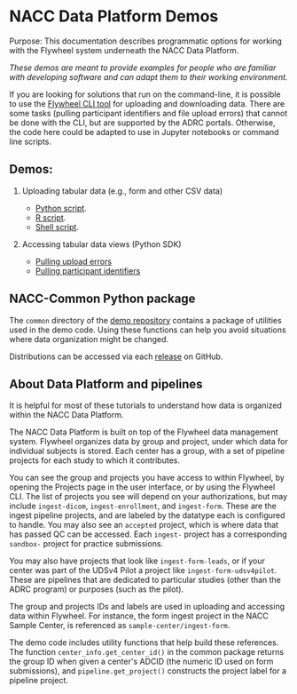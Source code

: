 # NACC Data Platform Demos

Purpose: This documentation describes programmatic options for working with the Flywheel system underneath the NACC Data Platform.

*These demos are meant to provide examples for people who are familiar with developing software and can adapt them to their working environment.*

If you are looking for solutions that run on the command-line, it is possible to use the [Flywheel CLI tool](https://docs.flywheel.io/CLI/) for uploading and downloading data. 
There are some tasks (pulling participant identifiers and file upload errors) that cannot be done with the CLI, but are supported by the ADRC portals.
Otherwise, the code here could be adapted to use in Jupyter notebooks or command line scripts.

## Demos:

1. Uploading tabular data (e.g., form and other CSV data)
   - [Python script](https://github.com/naccdata/data-platform-demos/tree/main/demo/python-uploader).
   - [R script](https://github.com/naccdata/data-platform-demos/tree/main/demo/r-uploader).
   - [Shell script](https://github.com/naccdata/data-platform-demos/tree/main/demo/fwcli).

2. Accessing tabular data views (Python SDK)
   - [Pulling upload errors](https://github.com/naccdata/data-platform-demos/tree/main/demo/pull_errors)
   - [Pulling participant identifiers](https://github.com/naccdata/data-platform-demos/tree/main/demo/pull_identifiers)

## NACC-Common Python package

The `common` directory of the [demo repository](https://github.com/naccdata/data-platform-demos) contains a package of utilities used in the demo code.
Using these functions can help you avoid situations where data organization might be changed.

Distributions can be accessed via each [release](https://github.com/naccdata/data-platform-demos/releases) on GitHub.

## About Data Platform and pipelines

It is helpful for most of these tutorials to understand how data is organized within the NACC Data Platform.

The NACC Data Platform is built on top of the Flywheel data management system.
Flywheel organizes data by group and project, under which data for individual subjects is stored.
Each center has a group, with a set of pipeline projects for each study to which it contributes.

You can see the group and projects you have access to within Flywheel, by opening the Projects page in the user interface, or by using the Flywheel CLI.
The list of projects you see will depend on your authorizations, but may include `ingest-dicom`, `ingest-enrollment`, and `ingest-form`.
These are the ingest pipeline projects, and are labeled by the datatype each is configured to handle.
You may also see an `accepted` project, which is where data that has passed QC can be accessed.
Each `ingest-` project has a corresponding `sandbox-` project for practice submissions.

You may also have projects that look like `ingest-form-leads`, or if your center was part of the UDSv4 Pilot a project like `ingest-form-udsv4pilot`.
These are pipelines that are dedicated to particular studies (other than the ADRC program) or purposes (such as the pilot).

The group and projects IDs and labels are used in uploading and accessing data within Flywheel.
For instance, the form ingest project in the NACC Sample Center, is referenced as `sample-center/ingest-form`.

The demo code includes utility functions that help build these references.
The function `center_info.get_center_id()` in the common package returns the group ID when given a center's ADCID (the numeric ID used on form submissions), and `pipeline.get_project()` constructs the project label for a pipeline project.
